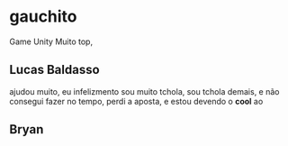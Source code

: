 # gauchito
Game Unity
Muito top, 
## Lucas Baldasso 
ajudou muito, eu infelizmento sou muito tchola, sou tchola demais, e não consegui fazer no tempo, perdi a aposta, e estou devendo o **cool** ao  
## Bryan
